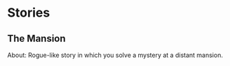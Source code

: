 # Stories

## The Mansion

About: Rogue-like story in which you solve a mystery at a distant mansion.
